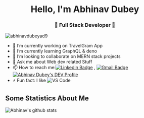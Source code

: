 
<h1 align="center"> Hello, I'm Abhinav Dubey</h1>
<h3 align="center">🚀 Full Stack Developer 🚀</h3>

<p align="left"> <img src="https://komarev.com/ghpvc/?username=abhinavdubeyad9" alt="abhinavdubeyad9" /> </p>

- 🔭 I’m currently working on TravelGram App
- 🌱 I’m currently learning GraphQL & deno
- 👯 I’m looking to collaborate on MERN stack projects
- 💬 Ask me about Web dev related Stuff
- 📫 How to reach me:[![Linkedin Badge](https://img.shields.io/badge/-LinkedIn-blue?style=flat-square&logo=Linkedin&logoColor=white&link=)](https://www.linkedin.com/in/abhinav-dubey-26823316a/) 
, [![Gmail Badge](https://img.shields.io/badge/-Gmail-c14438?style=flat-square&logo=Gmail&logoColor=white&link=mailto:dubey.abhinav76@gmail.com)](mailto:dubey.abhinav76@gmail.com)
[![Abhinav Dubey's DEV Profile](https://d2fltix0v2e0sb.cloudfront.net/dev-badge.svg?style=flat-square)](https://dev.to/abhinavdubeyad9)
- ⚡ Fun fact: I like ![VS Code](http://img.shields.io/badge/-VS%20Code-007ACC?style=flat-square&logo=visual-studio-code&logoColor=000000)

## Some Statistics About Me
![Abhinav's github stats](https://github-readme-stats.vercel.app/api?username=abhinavdubeyad9&include_all_commits=true&count_private=true&show_owner=true&show_icons=true&theme=merko)<br>

